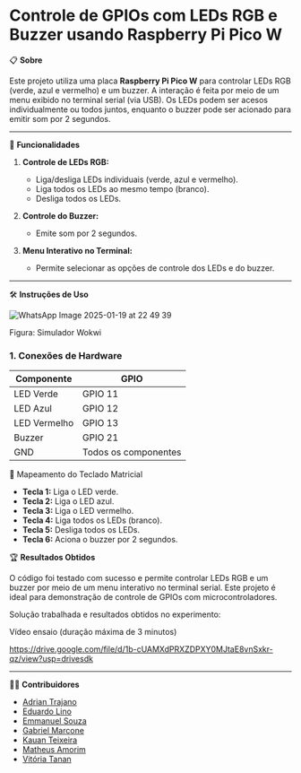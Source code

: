 # Controle de GPIOs com LEDs RGB e Buzzer usando Raspberry Pi Pico W

📋 **Sobre**

Este projeto utiliza uma placa **Raspberry Pi Pico W** para controlar LEDs RGB (verde, azul e vermelho) e um buzzer. A interação é feita por meio de um menu exibido no terminal serial (via USB). Os LEDs podem ser acesos individualmente ou todos juntos, enquanto o buzzer pode ser acionado para emitir som por 2 segundos.

---

🚀 **Funcionalidades**

1. **Controle de LEDs RGB:**
   - Liga/desliga LEDs individuais (verde, azul e vermelho).
   - Liga todos os LEDs ao mesmo tempo (branco).
   - Desliga todos os LEDs.

2. **Controle do Buzzer:**
   - Emite som por 2 segundos.

3. **Menu Interativo no Terminal:**
   - Permite selecionar as opções de controle dos LEDs e do buzzer.

---

🛠️ **Instruções de Uso**

![WhatsApp Image 2025-01-19 at 22 49 39](https://github.com/user-attachments/assets/cef0cb82-5716-4cef-8f67-2bc2a6b50fa5)


Figura: Simulador Wokwi

### **1. Conexões de Hardware**

| Componente   | GPIO           |
|--------------|----------------|
| LED Verde    | GPIO 11        |
| LED Azul     | GPIO 12        |
| LED Vermelho | GPIO 13        |
| Buzzer       | GPIO 21        |
| GND          |Todos os componentes |

🎹 Mapeamento do Teclado Matricial
- **Tecla 1:** Liga o LED verde.
- **Tecla 2:** Liga o LED azul.
- **Tecla 3:** Liga o LED vermelho.
- **Tecla 4:** Liga todos os LEDs (branco).
- **Tecla 5:** Desliga todos os LEDs.
- **Tecla 6:** Aciona o buzzer por 2 segundos.

🏆 **Resultados Obtidos**

O código foi testado com sucesso e permite controlar LEDs RGB e um buzzer por meio de um menu interativo no terminal serial. Este projeto é ideal para demonstração de controle de GPIOs com microcontroladores.

Solução trabalhada e resultados obtidos no experimento:

Vídeo ensaio (duração máxima de 3 minutos)

https://drive.google.com/file/d/1b-cUAMXdPRXZDPXY0MJtaE8vnSxkr-qz/view?usp=drivesdk

---

👨‍💻 **Contribuidores**

- [Adrian Trajano](https://github.com/AdrianTr97)
- [Eduardo Lino](https://github.com/Linosz)
- [Emmanuel Souza](https://github.com/EmmanuelS-S) 
- [Gabriel Marcone](https://github.com/gabrielmarcone)
- [Kauan Teixeira](https://github.com/kauanth21)
- [Matheus Amorim](https://github.com/Matheus0o0)
- [Vitória Tanan](https://github.com/vitoriatanan)